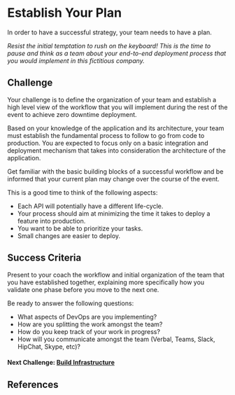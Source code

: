 # Establish Your Plan
In order to have a successful strategy, your team needs to have a plan.

*Resist the initial temptation to rush on the keyboard! This is the time to pause and think as a team about your end-to-end deployment process that you would implement in this fictitious company.*

## Challenge
Your challenge is to define the organization of your team and establish a high level view of the workflow that you will implement during the rest of the event to achieve zero downtime deployment.

Based on your knowledge of the application and its architecture, your team must establish the fundamental process to follow to go from code to production. You are expected to focus only on a basic integration and deployment mechanism that takes into consideration the architecture of the application.

Get familiar with the basic building blocks of a successful workflow and be informed that your current plan may change over the course of the event.

This is a good time to think of the following aspects:

- Each API will potentially have a different life-cycle.
- Your process should aim at minimizing the time it takes to deploy a feature into production.
- You want to be able to prioritize your tasks.
- Small changes are easier to deploy.

## Success Criteria

Present to your coach the workflow and initial organization of the team that you have established together, explaining more specifically how you validate one phase before you move to the next one.

Be ready to answer the following questions:

- What aspects of DevOps are you implementing?
- How are you splitting the work amongst the team?
- How do you keep track of your work in progress?
- How will you communicate amongst the team (Verbal, Teams, Slack, HipChat, Skype, etc)?

#### Next Challenge: [Build Infrastructure](./02-deploy-infra.md)

## References
